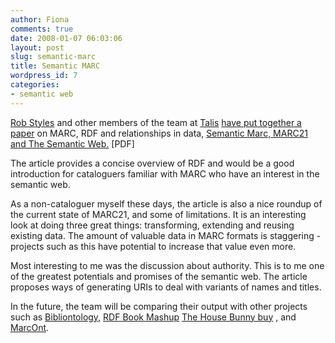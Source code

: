 ```yaml
---
author: Fiona
comments: true
date: 2008-01-07 06:03:06
layout: post
slug: semantic-marc
title: Semantic MARC
wordpress_id: 7
categories:
- semantic web
---
```


[Rob Styles](http://www.dynamicorange.com/blog/) and other members of the team at [Talis](http://www.talis.com/) [have put together a paper](http://www.dynamicorange.com/blog/archives/library-tech/marc_rdf_and_fr.html) on MARC, RDF and relationships in data, [Semantic Marc, MARC21 and The Semantic Web.](http://www.dynamicorange.com/blog/archives/Semantic%20Marcup.pdf) [PDF]

The article provides a concise overview of RDF and would be a good introduction for cataloguers familiar with MARC who have an interest in the semantic web.

As a non-cataloguer myself these days, the article is also a nice roundup of the current state of MARC21, and some of limitations. It is an interesting look at doing three great things: transforming, extending and reusing existing data. The amount of valuable data in MARC formats is staggering - projects such as this have potential to increase that value even more.

Most interesting to me was the discussion about authority. This is to me one of the greatest potentials and promises of the semantic web. The article proposes ways of generating URIs to deal with variants of names and titles.

In the future, the team will be comparing their output with other projects such as [Bibliontology](http://bibliontology.com/), [RDF Book Mashup](http://www4.wiwiss.fu-berlin.de/bizer/bookmashup/) [The House Bunny buy](http://londongirlgeekdinners.co.uk/?the_house_bunny) , and [MarcOnt](http://www.marcont.org/).
